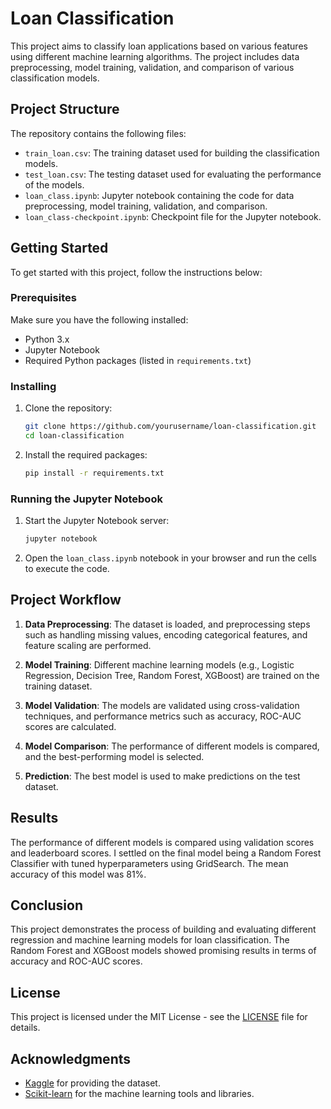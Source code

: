 # Loan Classification

This project aims to classify loan applications based on various features using different machine learning algorithms. The project includes data preprocessing, model training, validation, and comparison of various classification models.

## Project Structure

The repository contains the following files:

- `train_loan.csv`: The training dataset used for building the classification models.
- `test_loan.csv`: The testing dataset used for evaluating the performance of the models.
- `loan_class.ipynb`: Jupyter notebook containing the code for data preprocessing, model training, validation, and comparison.
- `loan_class-checkpoint.ipynb`: Checkpoint file for the Jupyter notebook.

## Getting Started

To get started with this project, follow the instructions below:

### Prerequisites

Make sure you have the following installed:

- Python 3.x
- Jupyter Notebook
- Required Python packages (listed in `requirements.txt`)

### Installing

1. Clone the repository:

    ```bash
    git clone https://github.com/yourusername/loan-classification.git
    cd loan-classification
    ```

2. Install the required packages:

    ```bash
    pip install -r requirements.txt
    ```

### Running the Jupyter Notebook

1. Start the Jupyter Notebook server:

    ```bash
    jupyter notebook
    ```

2. Open the `loan_class.ipynb` notebook in your browser and run the cells to execute the code.

## Project Workflow

1. **Data Preprocessing**: The dataset is loaded, and preprocessing steps such as handling missing values, encoding categorical features, and feature scaling are performed.

2. **Model Training**: Different machine learning models (e.g., Logistic Regression, Decision Tree, Random Forest, XGBoost) are trained on the training dataset.

3. **Model Validation**: The models are validated using cross-validation techniques, and performance metrics such as accuracy, ROC-AUC scores are calculated.

4. **Model Comparison**: The performance of different models is compared, and the best-performing model is selected.

5. **Prediction**: The best model is used to make predictions on the test dataset.

## Results

The performance of different models is compared using validation scores and leaderboard scores. I settled on the final model being a Random Forest Classifier with tuned hyperparameters using GridSearch. The mean accuracy of this model was 81%.

## Conclusion

This project demonstrates the process of building and evaluating different regression and machine learning models for loan classification. The Random Forest and XGBoost models showed promising results in terms of accuracy and ROC-AUC scores.

## License

This project is licensed under the MIT License - see the [LICENSE](LICENSE) file for details.

## Acknowledgments

- [Kaggle](https://www.kaggle.com/) for providing the dataset.
- [Scikit-learn](https://scikit-learn.org/) for the machine learning tools and libraries.
